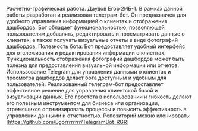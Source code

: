 Расчетно-графическая работа. Даудов Егор 2ИБ-1.
В рамках данной работы разработан и реализован телеграм-бот.
Он предназначен для удобного управления информацией о клиентах и отображения дашбордов. 
Бот обладает функциональностью, позволяющей пользователям добавлять, редактировать и просматривать данные о клиентах, а также получать визуальные отчеты в виде фотографий дашбордов.
Полезность бота: Бот предоставляет удобный интерфейс для отслеживания и редактирования информации о клиентах.
Функциональность отображения фотографий дашбордов может быть полезна для предоставления визуальной информации или отчетов.
Использование Telegram для управления данными о клиентах и просмотра дашбордов делает бота доступным и удобным для пользователей.
Реализованный телеграм-бот предоставляет эффективное решение для управления клиентской базой и визуализации данных. 
Его простота в использовании и гибкость делают его полезным инструментом для бизнеса или организации, стремящихся оптимизировать процессы и повысить эффективность в управлении данными и отчетностью.
Репозиторий можно клонировать: [https://github.com/Egorrrrrrrr/TelegramBot_RGR]
